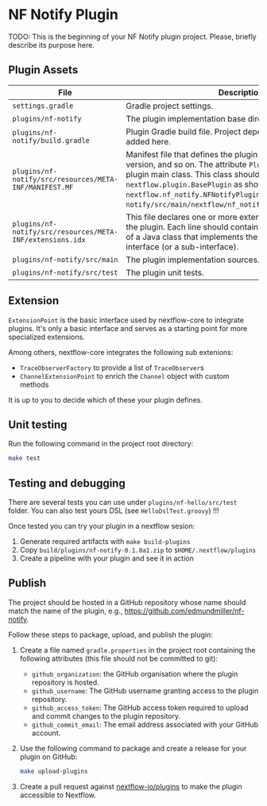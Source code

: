 # NF Notify Plugin

TODO: This is the beginning of your NF Notify plugin project. Please, briefly describe its purpose here.

## Plugin Assets

| File                                                                           | Description                                                                                                                                                                                                                                                                                                                                                                                                                                                                    |
| ------------------------------------------------------------------------------ | ------------------------------------------------------------------------------------------------------------------------------------------------------------------------------------------------------------------------------------------------------------------------------------------------------------------------------------------------------------------------------------------------------------------------------------------------------------------------------ |
| `settings.gradle`                                                              | Gradle project settings.                                                                                                                                                                                                                                                                                                                                                                                                                                                       |
| `plugins/nf-notify`                                       | The plugin implementation base directory.                                                                                                                                                                                                                                                                                                                                                                                                                                      |
| `plugins/nf-notify/build.gradle`                          | Plugin Gradle build file. Project dependencies should be added here.                                                                                                                                                                                                                                                                                                                                                                                                           |
| `plugins/nf-notify/src/resources/META-INF/MANIFEST.MF`    | Manifest file that defines the plugin attributes, e.g., name, version, and so on. The attribute `Plugin-Class` declares the plugin main class. This class should extend the base class `nextflow.plugin.BasePlugin` as shown by `nextflow.nf_notify.NFNotifyPlugin` in `plugins/nf-notify/src/main/nextflow/nf_notify/NFNotifyPlugin.groovy`. |
| `plugins/nf-notify/src/resources/META-INF/extensions.idx` | This file declares one or more extension classes provided by the plugin. Each line should contain the fully qualified name of a Java class that implements the `org.pf4j.ExtensionPoint` interface (or a sub-interface).                                                                                                                                                                                                                                                       |
| `plugins/nf-notify/src/main`                              | The plugin implementation sources.                                                                                                                                                                                                                                                                                                                                                                                                                                             |
| `plugins/nf-notify/src/test`                              | The plugin unit tests.                                                                                                                                                                                                                                                                                                                                                                                                                                                         |

## Extension

`ExtensionPoint` is the basic interface used by nextflow-core to integrate plugins. It's only a basic interface and serves as a starting point for more specialized extensions.

Among others, nextflow-core integrates the following sub extenions:

-   `TraceObserverFactory` to provide a list of `TraceObserver`s
-   `ChannelExtensionPoint` to enrich the `Channel` object with custom methods

It is up to you to decide which of these your plugin defines.

## Unit testing

Run the following command in the project root directory:

```bash
make test
```

## Testing and debugging

There are several tests you can use under `plugins/nf-hello/src/test` folder. You can also test yours DSL (see `HelloDslTest.groovy`) !!!

Once tested you can try your plugin in a nextflow sesion:

1. Generate required artifacts with `make build-plugins`
2. Copy `build/plugins/nf-notify-0.1.0a1.zip` to `$HOME/.nextflow/plugins`
3. Create a pipeline with your plugin and see it in action

## Publish

The project should be hosted in a GitHub repository whose name should match the name of the plugin, e.g., https://github.com/edmundmiller/nf-notify.

Follow these steps to package, upload, and publish the plugin:

1. Create a file named `gradle.properties` in the project root containing the following attributes (this file should not be committed to git):

    - `github_organization`: the GitHub organisation where the plugin repository is hosted.
    - `github_username`: The GitHub username granting access to the plugin repository.
    - `github_access_token`: The GitHub access token required to upload and commit changes to the plugin repository.
    - `github_commit_email`: The email address associated with your GitHub account.

2. Use the following command to package and create a release for your plugin on GitHub:

    ```bash
    make upload-plugins
    ```

3. Create a pull request against [nextflow-io/plugins](https://github.com/nextflow-io/plugins/blob/main/plugins.json) to make the plugin accessible to Nextflow.
